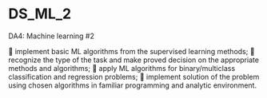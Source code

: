 # DS_ML_2
DA4: Machine learning #2

 implement basic ML algorithms from the supervised learning methods;
 recognize the type of the task and make proved decision on the appropriate methods and
algorithms;
 apply ML algorithms for binary/multiclass classification and regression problems;
 implement solution of the problem using chosen algorithms in familiar programming and
analytic environment.

